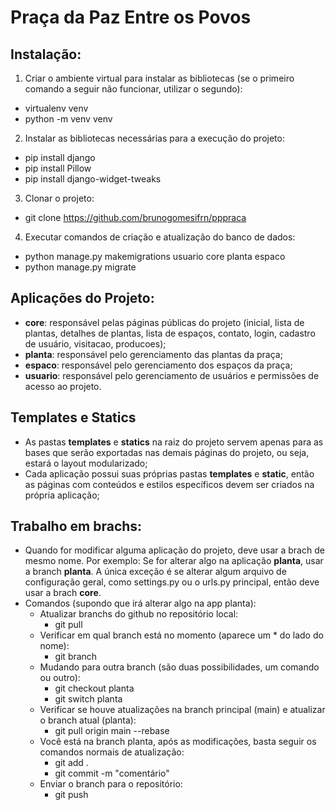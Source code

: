 # Praça da Paz Entre os Povos

## Instalação:
1. Criar o ambiente virtual para instalar as bibliotecas (se o primeiro comando a seguir não funcionar, utilizar o segundo):
- virtualenv venv
- python -m venv venv

2. Instalar as bibliotecas necessárias para a execução do projeto:
- pip install django
- pip install Pillow
- pip install django-widget-tweaks

3. Clonar o projeto:
- git clone https://github.com/brunogomesifrn/pppraca

4. Executar comandos de criação e atualização do banco de dados:
- python manage.py makemigrations usuario core planta espaco
- python manage.py migrate

## Aplicações do Projeto:
- **core**: responsável pelas páginas públicas do projeto (inicial, lista de plantas, detalhes de plantas, lista de espaços, contato, login, cadastro de usuário, visitacao, producoes);
- **planta**: responsável pelo gerenciamento das plantas da praça;
- **espaco**: responsável pelo gerenciamento dos espaços da praça;
- **usuario**: responsável pelo gerenciamento de usuários e permissões de acesso ao projeto.

## Templates e Statics
- As pastas **templates** e **statics** na raiz do projeto servem apenas para as bases que serão exportadas nas demais páginas do projeto, ou seja, estará o layout modularizado;
- Cada aplicação possui suas próprias pastas **templates** e **static**, então as páginas com conteúdos e estilos específicos devem ser criados na própria aplicação;

## Trabalho em brachs:
- Quando for modificar alguma aplicação do projeto, deve usar a brach de mesmo nome. Por exemplo: Se for alterar algo na aplicação **planta**, usar a branch **planta**. A única exceção é se alterar algum arquivo de configuração geral, como settings.py ou o urls.py principal, então deve usar a brach **core**.
- Comandos (supondo que irá alterar algo na app planta):
    - Atualizar branchs do github no repositório local:
        - git pull
    - Verificar em qual branch está no momento (aparece um * do lado do nome):
        - git branch
    - Mudando para outra branch (são duas possibilidades, um comando ou outro):
        - git checkout planta
        - git switch planta
    - Verificar se houve atualizações na branch principal (main) e atualizar o branch atual (planta):
        - git pull origin main --rebase
    - Você está na branch planta, após as modificações, basta seguir os comandos normais de atualização:
        - git add .
        - git commit -m "comentário"
    - Enviar o branch para o repositório:
        - git push
